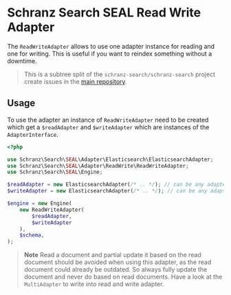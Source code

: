 # Schranz Search SEAL Read Write Adapter

The `ReadWriteAdapter` allows to use one adapter instance for reading
and one for writing. This is useful if you want to reindex something
without a downtime.

> This is a subtree split of the `schranz-search/schranz-search` project create issues in the [main repository](https://github.com/schranz-search/schranz-search).

## Usage

To use the adapter an instance of `ReadWriteAdapter` need to be created
which get a `$readAdapter` and `$writeAdapter` which are instances of the
`AdapterInterface`.

```php
<?php

use Schranz\Search\SEAL\Adapter\Elasticsearch\ElasticsearchAdapter;
use Schranz\Search\SEAL\Adapter\ReadWrite\ReadWriteAdapter;
use Schranz\Search\SEAL\Engine;

$readAdapter = new ElasticsearchAdapter(/* .. */); // can be any adapter
$writeAdapter = new ElasticsearchAdapter(/* .. */); // can be any adapter

$engine = new Engine(
    new ReadWriteAdapter(
        $readAdapter,
        $writeAdapter
    ),
    $schema,
);
```

> **Note**
> Read a document and partial update it based on the read document should be avoided
> when using this adapter, as the read document could already be outdated. So always
> fully update the document and never do based on read documents.
> Have a look at the `MultiAdapter` to write into read and write adapter.
